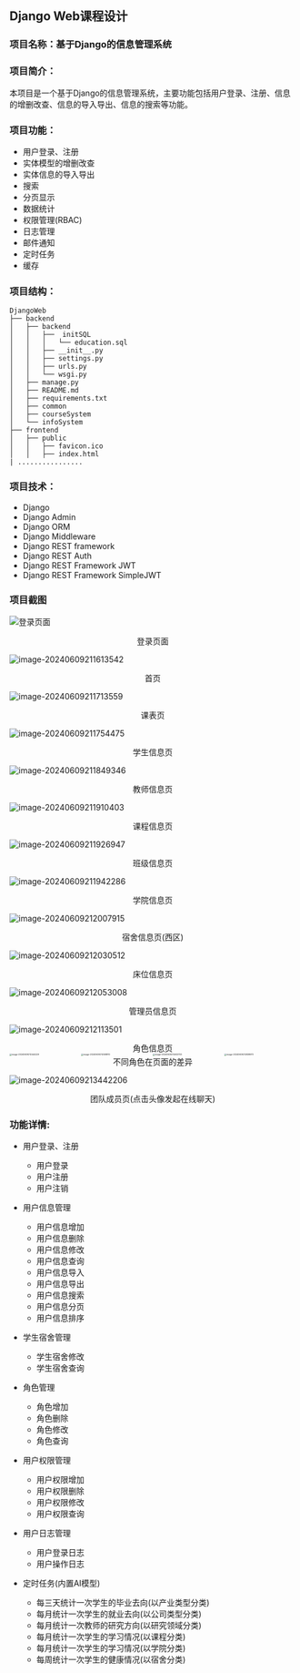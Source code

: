 ## Django Web课程设计

### 项目名称：基于Django的信息管理系统

### 项目简介：

本项目是一个基于Django的信息管理系统，主要功能包括用户登录、注册、信息的增删改查、信息的导入导出、信息的搜索等功能。

### 项目功能：

* 用户登录、注册
* 实体模型的增删改查
* 实体信息的导入导出
* 搜索
* 分页显示
* 数据统计
* 权限管理(RBAC)
* 日志管理
* 邮件通知
* 定时任务
* 缓存

### 项目结构：


```
DjangoWeb
├── backend
│   ├── backend
│   │   ├──  initSQL
│   │   │   └── education.sql
│   │   ├── __init__.py
│   │   ├── settings.py
│   │   ├── urls.py
│   │   └── wsgi.py
│   ├── manage.py
│   ├── README.md
│   ├── requirements.txt
│   ├── common
│   ├── courseSystem
│   └── infoSystem
├── frontend
│   ├── public
│   │   ├── favicon.ico
│   │   ├── index.html
| ................
```

### 项目技术：

* Django
* Django Admin
* Django ORM
* Django Middleware
* Django REST framework
* Django REST Auth
* Django REST Framework JWT
* Django REST Framework SimpleJWT

### 项目截图

![登录页面](./doc/loginImage.png)

<div style="text-align: center;">登录页面</div>

![image-20240609211613542](./doc/image-20240609211613542.png)

<div style="text-align: center;">首页</div>

![image-20240609211713559](./doc/image-20240609211713559.png)

<div style="text-align: center;">课表页</div>

![image-20240609211754475](./doc/image-20240609211754475.png)

<div style="text-align: center;">学生信息页</div>

![image-20240609211849346](./doc/image-20240609211849346.png)

<div style="text-align: center;">教师信息页</div>

![image-20240609211910403](./doc/image-20240609211910403.png)

<div style="text-align: center;">课程信息页</div>

![image-20240609211926947](./doc/image-20240609211926947.png)

<div style="text-align: center;">班级信息页</div>

![image-20240609211942286](./doc/image-20240609211942286.png)

<div style="text-align: center;">学院信息页</div>

![image-20240609212007915](./doc/image-20240609212007915.png)

<div style="text-align: center;">宿舍信息页(西区)</div>

![image-20240609212030512](./doc/image-20240609212030512.png)

<div style="text-align: center;">床位信息页</div>

![image-20240609212053008](./doc/image-20240609212053008.png)

<div style="text-align: center;">管理员信息页</div>

![image-20240609212113501](./doc/image-20240609212113501.png)

<div style="text-align: center;">角色信息页</div>


<div style="display: grid;grid-template-columns:1fr 1fr 1fr 1fr">
    <img src="./doc/image-20240609212444229.png" alt="image-20240609212444229" style="zoom:25%;" />
    <img src="./doc/image-20240609212558810.png" alt="image-20240609212558810" style="zoom:25%;" />
    <img src="./doc/image-20240609212633733.png" alt="image-20240609212633733" style="zoom:25%;" />
    <img src="./doc/image-20240609212838973.png" alt="image-20240609212838973" style="zoom:25%;" />
</div>
<div style="text-align: center;">不同角色在页面的差异</div>



![image-20240609213442206](./doc/image-20240609213442206.png)

<div style="text-align: center;">团队成员页(点击头像发起在线聊天)</div>



### 功能详情:

* 用户登录、注册
  * 用户登录
  * 用户注册
  * 用户注销

* 用户信息管理
  * 用户信息增加
  * 用户信息删除
  * 用户信息修改
  * 用户信息查询
  * 用户信息导入
  * 用户信息导出
  * 用户信息搜索
  * 用户信息分页
  * 用户信息排序

* 学生宿舍管理
  * 学生宿舍修改
  * 学生宿舍查询

* 角色管理
  * 角色增加
  * 角色删除
  * 角色修改
  * 角色查询

* 用户权限管理
  * 用户权限增加
  * 用户权限删除
  * 用户权限修改
  * 用户权限查询

* 用户日志管理
    * 用户登录日志
    * 用户操作日志

* 定时任务(内置AI模型)
    * 每三天统计一次学生的毕业去向(以产业类型分类)
    * 每月统计一次学生的就业去向(以公司类型分类)
    * 每月统计一次教师的研究方向(以研究领域分类)
    * 每月统计一次学生的学习情况(以课程分类)
    * 每月统计一次学生的学习情况(以学院分类)
    * 每周统计一次学生的健康情况(以宿舍分类)